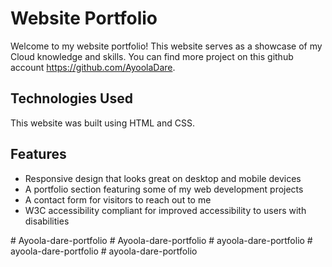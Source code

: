 # Website Portfolio

Welcome to my website portfolio! This website serves as a showcase of my Cloud knowledge and skills. You can find more project on this github account https://github.com/AyoolaDare.

## Technologies Used

This website was built using HTML and CSS.

## Features

- Responsive design that looks great on desktop and mobile devices
- A portfolio section featuring some of my web development projects
- A contact form for visitors to reach out to me
- W3C accessibility compliant for improved accessibility to users with disabilities

#   A y o o l a - d a r e - p o r t f o l i o  
 #   A y o o l a - d a r e - p o r t f o l i o  
 #   a y o o l a - d a r e - p o r t f o l i o  
 #   a y o o l a - d a r e - p o r t f o l i o  
 #   a y o o l a - d a r e - p o r t f o l i o  
 